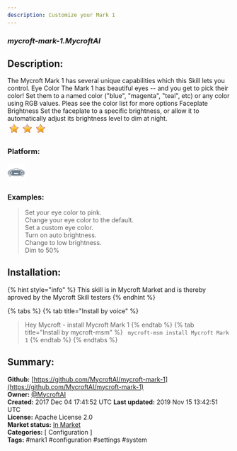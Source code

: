 ```yaml
---
description: Customize your Mark 1
---
```


### _mycroft-mark-1.MycroftAI_  
## Description:  
The Mycroft Mark 1 has several unique capabilities which this Skill lets you control.
Eye Color
The Mark 1 has beautiful eyes -- and you get to pick their color!  Set them to
a named color ("blue", "magenta", "teal", etc) or any color using RGB values.
Pleas see the color
list for more options
Faceplate Brightness
Set the faceplate to a specific brightness, or allow it to automatically adjust
its brightness level to dim at night.  
![](../.gitbook/assets/star.png)![](../.gitbook/assets/star.png)![](../.gitbook/assets/star.png)  
  
### Platform:  
 ![Mark I](../.gitbook/assets/mark-1-icon.png)   
### Examples:  
> Set your eye color to pink.  
> Change your eye color to the default.  
> Set a custom eye color.  
> Turn on auto brightness.  
> Change to low brightness.  
> Dim to 50%  
  
## Installation:  
{% hint style="info" %}
This skill is in Mycroft Market and is thereby aproved by the Mycroft Skill testers
{% endhint %}
    
{% tabs %}
{% tab title="Install by voice" %}
> Hey Mycroft - install Mycroft Mark 1
{% endtab %}
  {% tab title="Install by mycroft-msm" %}
``` mycroft-msm install Mycroft Mark 1```
{% endtab %}
  {% endtabs %}
    
## Summary:  
**Github:** [https://github.com/MycroftAI/mycroft-mark-1](https://github.com/MycroftAI/mycroft-mark-1)  
**Owner:** [@MycroftAI](https://github.com/MycroftAI)  
**Created:** 2017 Dec 04 17:41:52 UTC  **Last updated:** 2019 Nov 15 13:42:51 UTC  
**License:** Apache License 2.0  
**Market status:** [In Market](https://market.mycroft.ai/skill/mycroft-mark-1)  
**Categories:** [ Configuration ]   
**Tags:** \#mark1 \#configuration \#settings \#system   
